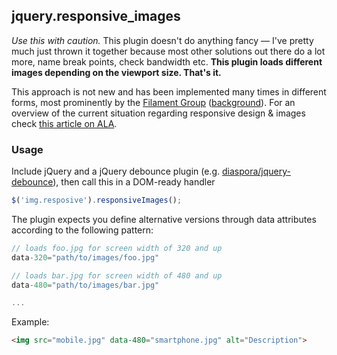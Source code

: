 ## jquery.responsive_images

*Use this with caution.* This plugin doesn't do anything fancy — I've
pretty much just thrown it together because most other solutions out
there do a lot more, name break points, check bandwidth etc. **This
plugin loads different images depending on the viewport size. That's
it.**

This approach is not new and has been implemented many times in 
different forms, most prominently by the [Filament Group](https://github.com/filamentgroup/Responsive-Images)
([background](http://filamentgroup.com/lab/responsive_images_experimenting_with_context_aware_image_sizing/)).
For an overview of the current situation regarding responsive design & images check [this article on ALA](http://www.alistapart.com/articles/responsive-images-how-they-almost-worked-and-what-we-need/).

### Usage

Include jQuery and a jQuery debounce plugin (e.g. [diaspora/jquery-debounce](https://github.com/diaspora/jquery-debounce)), then call this in a DOM-ready handler

```javascript
$('img.resposive').responsiveImages();
```

The plugin expects you define alternative versions through data attributes
according to the following pattern:

```javascript
// loads foo.jpg for screen width of 320 and up
data-320="path/to/images/foo.jpg"

// loads bar.jpg for screen width of 480 and up
data-480="path/to/images/bar.jpg"

...
```

Example:

```html
<img src="mobile.jpg" data-480="smartphone.jpg" alt="Description">
```
